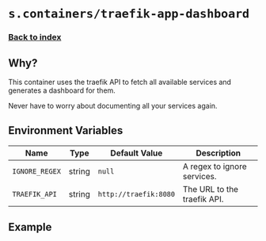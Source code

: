 # `s.containers/traefik-app-dashboard`

### [Back to index](../../README.md)

## Why?

This container uses the traefik API to fetch all available services and generates a dashboard for them.

Never have to worry about documenting all your services again.

## Environment Variables

| Name           | Type   | Default Value         | Description                                                                      |
| -------------- | ------ | --------------------- | -------------------------------------------------------------------------------- |
| `IGNORE_REGEX` | string | `null`                | A regex to ignore services.                                                      |
| `TRAEFIK_API`  | string | `http://traefik:8080` | The URL to the traefik API.                                                      |

## Example

```yml

```
